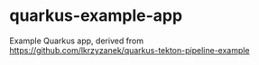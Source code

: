 # quarkus-example-app
Example Quarkus app, derived from https://github.com/lkrzyzanek/quarkus-tekton-pipeline-example